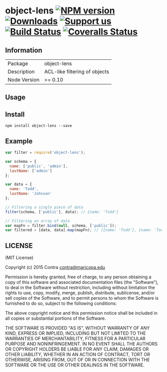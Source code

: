 # object-lens [![NPM version][npm-image]][npm-url] [![Downloads][downloads-image]][npm-url] [![Support us][gittip-image]][gittip-url] [![Build Status][travis-image]][travis-url] [![Coveralls Status][coveralls-image]][coveralls-url]
## Information
<table> <tr> <td>Package</td> <td>object-lens</td> </tr> <tr> <td>Description</td> <td>ACL-like filtering of objects</td> </tr> <tr> <td>Node Version</td> <td>>= 0.10</td> </tr> </table>

## Usage
## Install

```
npm install object-lens --save
```

## Example

```js
var filter = require('object-lens');

var schema = {
  name: ['public', 'admin'],
  lastName: ['admin']
};

var data = {
  name: 'Todd',
  lastName: 'Johnson'
};

// Filtering a single piece of data
filter(schema, ['public'], data); // {name: 'Todd'}

// Filtering an array of data
var mapFn = filter.bind(null, schema, ['public']);
var filtered = [data, data].map(mapFn); // [{name: 'Todd'}, {name: 'Todd'}]
```

## LICENSE
(MIT License)

Copyright (c) 2015 Contra [contra@maricopa.edu](mailto:contra@maricopa.edu)

Permission is hereby granted, free of charge, to any person obtaining a copy of this software and associated documentation files (the "Software"), to deal in the Software without restriction, including without limitation the rights to use, copy, modify, merge, publish, distribute, sublicense, and/or sell copies of the Software, and to permit persons to whom the Software is furnished to do so, subject to the following conditions:

The above copyright notice and this permission notice shall be included in all copies or substantial portions of the Software.

THE SOFTWARE IS PROVIDED "AS IS", WITHOUT WARRANTY OF ANY KIND, EXPRESS OR IMPLIED, INCLUDING BUT NOT LIMITED TO THE WARRANTIES OF MERCHANTABILITY, FITNESS FOR A PARTICULAR PURPOSE AND NONINFRINGEMENT. IN NO EVENT SHALL THE AUTHORS OR COPYRIGHT HOLDERS BE LIABLE FOR ANY CLAIM, DAMAGES OR OTHER LIABILITY, WHETHER IN AN ACTION OF CONTRACT, TORT OR OTHERWISE, ARISING FROM, OUT OF OR IN CONNECTION WITH THE SOFTWARE OR THE USE OR OTHER DEALINGS IN THE SOFTWARE.

[gittip-url]: https://www.gittip.com/contra/
[gittip-image]: http://img.shields.io/gittip/contra.svg
[downloads-image]: http://img.shields.io/npm/dm/object-lens.svg
[npm-url]: https://npmjs.org/package/object-lens
[npm-image]: http://img.shields.io/npm/v/object-lens.svg
[travis-url]: https://travis-ci.org/contra/object-lens
[travis-image]: https://travis-ci.org/contra/object-lens.png?branch=master
[coveralls-url]: https://coveralls.io/r/contra/object-lens
[coveralls-image]: https://coveralls.io/repos/contra/object-lens/badge.png
[depstat-url]: https://david-dm.org/contra/object-lens
[depstat-image]: https://david-dm.org/contra/object-lens.png
[david-url]: https://david-dm.org/contra/object-lens
[david-image]: https://david-dm.org/contra/object-lens.png?theme=shields.io
